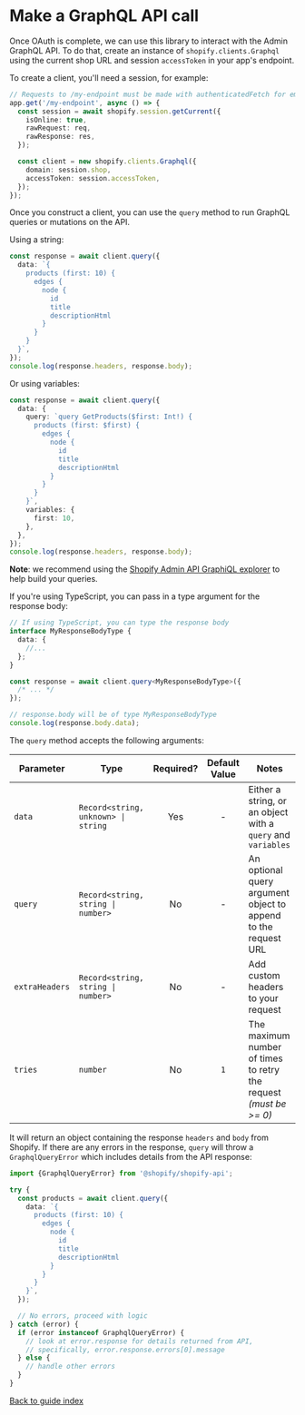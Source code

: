 # Make a GraphQL API call

Once OAuth is complete, we can use this library to interact with the Admin GraphQL API.
To do that, create an instance of `shopify.clients.Graphql` using the current shop URL and session `accessToken` in your app's endpoint.

To create a client, you'll need a session, for example:

```ts
// Requests to /my-endpoint must be made with authenticatedFetch for embedded apps
app.get('/my-endpoint', async () => {
  const session = await shopify.session.getCurrent({
    isOnline: true,
    rawRequest: req,
    rawResponse: res,
  });

  const client = new shopify.clients.Graphql({
    domain: session.shop,
    accessToken: session.accessToken,
  });
});
```

Once you construct a client, you can use the `query` method to run GraphQL queries or mutations on the API.

<div>Using a string:

```ts
const response = await client.query({
  data: `{
    products (first: 10) {
      edges {
        node {
          id
          title
          descriptionHtml
        }
      }
    }
  }`,
});
console.log(response.headers, response.body);
```

</div><div>Or using variables:

```ts
const response = await client.query({
  data: {
    query: `query GetProducts($first: Int!) {
      products (first: $first) {
        edges {
          node {
            id
            title
            descriptionHtml
          }
        }
      }
    }`,
    variables: {
      first: 10,
    },
  },
});
console.log(response.headers, response.body);
```

</div>

**Note**: we recommend using the [Shopify Admin API GraphiQL explorer](https://shopify.dev/apps/tools/graphiql-admin-api) to help build your queries.

If you're using TypeScript, you can pass in a type argument for the response body:

```ts
// If using TypeScript, you can type the response body
interface MyResponseBodyType {
  data: {
    //...
  };
}

const response = await client.query<MyResponseBodyType>({
  /* ... */
});

// response.body will be of type MyResponseBodyType
console.log(response.body.data);
```

The `query` method accepts the following arguments:

| Parameter      | Type                                | Required? | Default Value | Notes                                                             |
| -------------- | ----------------------------------- | :-------: | :-----------: | ----------------------------------------------------------------- |
| `data`         | `Record<string, unknown> \| string` |    Yes    |       -       | Either a string, or an object with a `query` and `variables`      |
| `query`        | `Record<string, string \| number>`  |    No     |       -       | An optional query argument object to append to the request URL    |
| `extraHeaders` | `Record<string, string \| number>`  |    No     |       -       | Add custom headers to your request                                |
| `tries`        | `number`                            |    No     |      `1`      | The maximum number of times to retry the request _(must be >= 0)_ |

It will return an object containing the response `headers` and `body` from Shopify.
If there are any errors in the response, `query` will throw a `GraphqlQueryError` which includes details from the API response:

```ts
import {GraphqlQueryError} from '@shopify/shopify-api';

try {
  const products = await client.query({
    data: `{
      products (first: 10) {
        edges {
          node {
            id
            title
            descriptionHtml
          }
        }
      }
    }`,
  });

  // No errors, proceed with logic
} catch (error) {
  if (error instanceof GraphqlQueryError) {
    // look at error.response for details returned from API,
    // specifically, error.response.errors[0].message
  } else {
    // handle other errors
  }
}
```

[Back to guide index](../../README.md#features)
